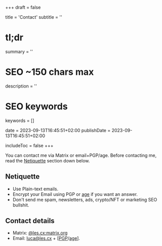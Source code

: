 +++
draft = false

title = 'Contact'
subtitle = ''
# tl;dr
summary = ''

# SEO ~150 chars max
description = ''
# SEO keywords
keywords = []

date = 2023-09-13T16:45:51+02:00
publishDate = 2023-09-13T16:45:51+02:00

includeToc = false
+++

You can contact me via Matrix or email+PGP/age. Before contacting me, read the [Netiquette](#netiquette) section down below.

## Netiquette

* Use Plain-text emails.
* Encrypt your Email using PGP or [age](https://age-encryption.org) if you want an answer.
* Don't send me spam, newsletters, ads, crypto/NFT or marketing SEO bullshit.

## Contact details

* Matrix: [@les.cx:matrix.org](https://matrix.to/#/@les.cx:matrix.org)
* Email: [luca@les.cx](mailto:luca@les.cx) + [[PGP](https://www.les.cx/.well-known/openpgpkey/hu/wbp7trgro48kdyd9oi1ykze9zj5hpqwb)/[age](/.well-known/security.txt)].

